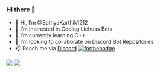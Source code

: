 ### Hi there 👋
- 👋 Hi, I’m @SathyaKarthik1212
- 👀 I’m interested in Coding Lichess Bots
- 🌱 I’m currently learning C++
- 🥇 I’m looking to collaborate on Discord Bot Repositories 
- 📫 Reach me via [Discord](https://discord.com/users/816980608114229250)
[![forthebadge](https://forthebadge.com/generator/?plabel=Learning+and+Coding&slabel=Python+and+JavaScript&pbg=%23CF1B19&sbg=%2314A0E5)](https://forthebadge.com)

<a>
  <img align="center" src="https://github-readme-stats.vercel.app/api?username=SathyaKarthik1212&show_icons=true&include_all_commits=false&line_height=33&theme=algolia" />
</a>
<a>
  <img align="center" src="https://github-readme-stats.vercel.app/api/top-langs/?username=SathyaKarthik1212&theme=algolia" />
</a>


<!---
SathyaKarthik1212/SathyaKarthik1212 is a ✨ special ✨ repository because its `README.md` (this file) appears on your GitHub profile.
You can click the Preview link to take a look at your changes.
--->
